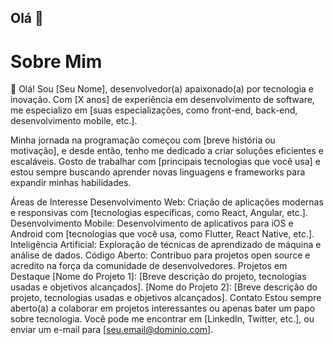 ## Olá 👋

<!--
**joaohenrique35/joaohenrique35** is a ✨ _special_ ✨ repository because its `README.md` (this file) appears on your GitHub profile.-->

<h1>Sobre Mim</h1>
👋 Olá! Sou [Seu Nome], desenvolvedor(a) apaixonado(a) por tecnologia e inovação. Com [X anos] de experiência em desenvolvimento de software, me especializo em [suas especializações, como front-end, back-end, desenvolvimento mobile, etc.].

Minha jornada na programação começou com [breve história ou motivação], e desde então, tenho me dedicado a criar soluções eficientes e escaláveis. Gosto de trabalhar com [principais tecnologias que você usa] e estou sempre buscando aprender novas linguagens e frameworks para expandir minhas habilidades.

Áreas de Interesse
Desenvolvimento Web: Criação de aplicações modernas e responsivas com [tecnologias específicas, como React, Angular, etc.].
Desenvolvimento Mobile: Desenvolvimento de aplicativos para iOS e Android com [tecnologias que você usa, como Flutter, React Native, etc.].
Inteligência Artificial: Exploração de técnicas de aprendizado de máquina e análise de dados.
Código Aberto: Contribuo para projetos open source e acredito na força da comunidade de desenvolvedores.
Projetos em Destaque
[Nome do Projeto 1]: [Breve descrição do projeto, tecnologias usadas e objetivos alcançados].
[Nome do Projeto 2]: [Breve descrição do projeto, tecnologias usadas e objetivos alcançados].
Contato
Estou sempre aberto(a) a colaborar em projetos interessantes ou apenas bater um papo sobre tecnologia. Você pode me encontrar em [LinkedIn, Twitter, etc.], ou enviar um e-mail para [seu.email@dominio.com].
